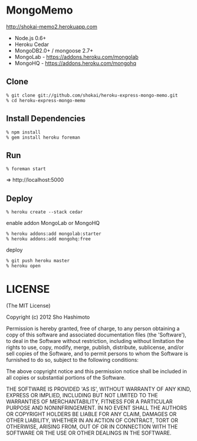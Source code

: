 MongoMemo
=========
http://shokai-memo2.herokuapp.com

- Node.js 0.6+
- Heroku Cedar
- MongoDB2.0+ / mongoose 2.7+
- MongoLab - https://addons.heroku.com/mongolab
- MongoHQ - https://addons.heroku.com/mongohq


Clone
-----

    % git clone git://github.com/shokai/heroku-express-mongo-memo.git
    % cd heroku-express-mongo-memo


Install Dependencies
--------------------

    % npm install
    % gem install heroku foreman


Run
---

    % foreman start

=> http://localhost:5000


Deploy
------

    % heroku create --stack cedar

enable addon MongoLab or MongoHQ

    % heroku addons:add mongolab:starter
    % heroku addons:add mongohq:free

deploy

    % git push heroku master
    % heroku open


LICENSE
=======
(The MIT License)

Copyright (c) 2012 Sho Hashimoto

Permission is hereby granted, free of charge, to any person obtaining
a copy of this software and associated documentation files (the
'Software'), to deal in the Software without restriction, including
without limitation the rights to use, copy, modify, merge, publish,
distribute, sublicense, and/or sell copies of the Software, and to
permit persons to whom the Software is furnished to do so, subject to
the following conditions:

The above copyright notice and this permission notice shall be
included in all copies or substantial portions of the Software.

THE SOFTWARE IS PROVIDED 'AS IS', WITHOUT WARRANTY OF ANY KIND,
EXPRESS OR IMPLIED, INCLUDING BUT NOT LIMITED TO THE WARRANTIES OF
MERCHANTABILITY, FITNESS FOR A PARTICULAR PURPOSE AND NONINFRINGEMENT.
IN NO EVENT SHALL THE AUTHORS OR COPYRIGHT HOLDERS BE LIABLE FOR ANY
CLAIM, DAMAGES OR OTHER LIABILITY, WHETHER IN AN ACTION OF CONTRACT,
TORT OR OTHERWISE, ARISING FROM, OUT OF OR IN CONNECTION WITH THE
SOFTWARE OR THE USE OR OTHER DEALINGS IN THE SOFTWARE.
